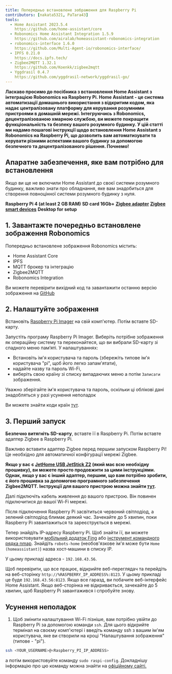 ```yaml
---
title: Попередньо встановлене зображення для Raspberry Pi
contributors: [nakata5321, PaTara43]
tools:
  - Home Assistant 2023.5.4
    https://github.com/home-assistant/core
  - Robonomics Home Assistant Integration 1.5.9
    https://github.com/airalab/homeassistant-robonomics-integration
  - robonomics-interface 1.6.0
    https://github.com/Multi-Agent-io/robonomics-interface/
  - IPFS 0.21.0
    https://docs.ipfs.tech/
  - Zigbee2MQTT 1.32.1
    https://github.com/Koenkk/zigbee2mqtt
  - Yggdrasil 0.4.7
    https://github.com/yggdrasil-network/yggdrasil-go/
---
```


**Ласкаво просимо до посібника з встановлення Home Assistant з інтеграцією Robonomics на Raspberry Pi. Home Assistant - це система автоматизації домашнього використання з відкритим кодом, яка надає централізовану платформу для керування розумними пристроями в домашній мережі. Інтегруючись з Robonomics, децентралізованою хмарною службою, ви можете покращити функціональність та безпеку вашого розумного будинку. У цій статті ми надамо пошагові інструкції щодо встановлення Home Assistant з Robonomics на Raspberry Pi, що дозволить вам автоматизувати та керувати різними аспектами вашого будинку за допомогою безпечного та децентралізованого рішення. Почнемо!** 

## Апаратне забезпечення, яке вам потрібно для встановлення

Якщо ви ще не включили Home Assistant до своєї системи розумного будинку, важливо знати про обладнання, яке вам знадобиться для створення повноцінної системи розумного будинку з нуля.

  <robo-wiki-grid-element-wrapper textAlign="center" :columns="3" flexible>
    <robo-wiki-grid-element>
      <robo-wiki-picture src="home-assistant/need_2.png" /> 
      <b>Raspberry Pi 4 (at least 2 GB RAM)</b>
    </robo-wiki-grid-element>
    <robo-wiki-grid-element>
      <robo-wiki-picture src="home-assistant/need_3.png" /> 
      <b>SD card 16Gb+</b>
    </robo-wiki-grid-element>
    <robo-wiki-grid-element>
      <robo-wiki-picture src="home-assistant/need_7.png" /> 
      <a href="https://www.zigbee2mqtt.io/information/supported_adapters.html" target="_blank"><b>Zigbee adapter</b></a>
    </robo-wiki-grid-element>
  </robo-wiki-grid-element-wrapper>

  <robo-wiki-grid-element-wrapper textAlign="center" :columns="2">
    <robo-wiki-grid-element>
      <robo-wiki-picture src="home-assistant/need_5.png" />
      <a href="https://www.zigbee2mqtt.io/supported-devices/" target="_blank"><b>Zigbee smart devices</b></a>
    </robo-wiki-grid-element>
    <robo-wiki-grid-element>
      <robo-wiki-picture src="home-assistant/need_9.png" />
      <b>Desktop for setup</b>
    </robo-wiki-grid-element>
  </robo-wiki-grid-element-wrapper>


## 1. Завантажте почередньо встановлене зображення Robonomics

Попередньо встановлене зображення Robonomics містить:
- Home Assistant Core
- IPFS
- MQTT брокер та інтеграцію
- Zigbee2MQTT
- Robonomics Integration

<robo-wiki-button label="Download image (~528 Mb)" link="https://crustipfs.info/ipfs/QmeDPrNYLQKFCZgPmxyxDWSAXSjSaw7Dx46d9p3JSGM1hA?filename=robonomics_rpi.xz&download=true" />

<robo-wiki-note type="warning" title="For advanced users">

Ви можете перевірити вихідний код та завантажити останню версію зображення на [GitHub](https://github.com/airalab/Robonomics-HomeAssistant-image/releases)

</robo-wiki-note>


## 2. Налаштуйте зображення

Встановіть [Raspberry Pi Imager](https://www.raspberrypi.com/software/) на свій комп'ютер. Потім вставте SD-карту. 

<robo-wiki-picture src="home-assistant/insert-sd-card.gif" alt="insert SD card" />


Запустіть програму Raspberry Pi Imager. Виберіть потрібне зображення як операційну систему та переконайтеся, що ви вибрали SD-карту зі спадного меню пам’яті.
У налаштуваннях:
- Встановіть ім'я користувача та пароль (збережіть типове ім'я користувача "pi", щоб його легко запам'ятати),  
- надайте назву та пароль Wi-Fi, 
- виберіть свою країну зі списку випадаючих меню
а потім `Записати` зображення.  
                   
<robo-wiki-note type="note">Уважно зберігайте ім'я користувача та пароль, оскільки ці облікові дані знадобляться у разі усунення неполадок</robo-wiki-note>
                        
<robo-wiki-video autoplay loop controls :videos="[{src: 'https://cloudflare-ipfs.com/ipfs/QmSZM7uVizqQjLnKJy2kifs9uDZB91MgALDBARenkzU3mb', type:'mp4'}]" cover="covers/cover-1.png" />

Ви можете знайти коди країн [тут](https://en.wikipedia.org/wiki/List_of_ISO_3166_country_codes). 

## 3. Перший запуск

**Безпечно витягніть SD-карту**, вставте її в Raspberry Pi. Потім вставте адаптер Zigbee в Raspberry Pi. 

<robo-wiki-note type="warning">Важливо вставити адаптер Zigbee перед першим запуском Raspberry Pi! 
Це необхідно для автоматичної конфігурації мережі Zigbee. </robo-wiki-note>

**Якщо у вас є [JetHome USB JetStick Z2](https://jethome.ru/z2/?sl=en) (який має всю необхідну прошивку), ви можете просто продовжити за цими інструкціями. Однак, якщо у вас є інший адаптер, першим, що вам потрібно зробити, є його прошивка за допомогою програмного забезпечення Zigbee2MQTT. Інструкції для вашого пристрою можна знайти [тут](https://www.zigbee2mqtt.io/information/supported_adapters.html).** 

Далі підключіть кабель живлення до вашого пристрою. Він повинен підключитися до вашої Wi-Fi мережі.  

<robo-wiki-picture src="home-assistant/first-start.gif" alt="first boot" />

Після підключення Raspberry Pi засвітиться червоний світлодіод, а зелений світлодіод блимає деякий час. Зачекайте до 5 хвилин, поки Raspberry Pi завантажиться та зареєструється в мережі. 

Тепер знайдіть IP-адресу Raspberry Pi. Щоб знайти її, ви можете використовувати [мобільний додаток Fing](https://www.fing.com/products) або 
[інструмент командного рядка nmap](https://vitux.com/find-devices-connected-to-your-network-with-nmap/). Знайдіть `robots-home` (необов'язкове ім'я може бути `Home (homeassistant)`) 
назва хост-машини в списку IP. 

У цьому прикладі адреса - `192.168.43.56`.  

Щоб перевірити, що все працює, відкрийте веб-переглядач та перейдіть на веб-сторінку `http://%RASPBERRY_IP_ADDRESS%:8123`. У цьому прикладі це буде `192.168.43.56:8123`. 
Якщо все гаразд, ви побачите веб-інтерфейс Home Assistant. Якщо веб-сторінка не відкривається, зачекайте до 5 хвилин, щоб Raspberry Pi завантажився і спробуйте знову.  

<robo-wiki-video loop controls :videos="[{src: 'https://crustipfs.info/ipfs/QmXjFaTd81dLrMgADtENmSqbS2uJuLJUgQUrmDu2CsSuAq', type:'mp4'}]"  cover="covers/cover-2.png" />


## Усунення неполадок

1. Щоб змінити налаштування Wi-Fi пізніше, вам потрібно увійти до Raspberry Pi за допомогою команди `ssh`. Для цього відкрийте термінал на своєму комп'ютері
і введіть команду ssh з вашим ім'ям користувача, яке ви створили на кроці "Налаштування зображення" (типове - "pi"). 

<code-helper additionalLine="your_username@your_hostname">

```bash
ssh <YOUR_USERNAME>@<Raspberry_PI_IP_ADDRESS>
```
</code-helper>

а потім використовуйте команду `sudo raspi-config`. Докладнішу інформацію про цю команду можна знайти на [офіційному сайті.](https://www.raspberrypi.com/documentation/computers/configuration.html)

